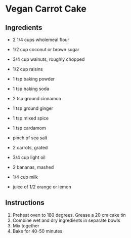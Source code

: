 # Vegan Carrot Cake

## Ingredients

* 2 1/4 cups wholemeal flour
* 1/2 cup coconut or brown sugar
* 3/4 cup walnuts, roughly chopped
* 1/2 cup raisins
* 1 tsp baking powder
* 1 tsp baking soda
* 2 tsp ground cinnamon
* 1 tsp ground ginger
* 1 tsp mixed spice
* 1 tsp cardamom 
* pinch of sea salt

* 2 carrots, grated
* 3/4 cup light oil
* 2 bananas, mashed
* 1/4 cup milk
* juice of 1/2 orange or lemon

## Instructions

1. Preheat oven to 180 degrees. Grease a 20 cm cake tin
2. Combine wet and dry ingredients in separate bowls
3. Mix together
4. Bake for 40-50 minutes

